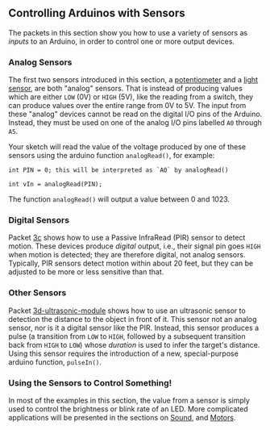 ## Controlling Arduinos with Sensors ##

The packets in this section show you how to use a variety of sensors
as *inputs* to an Arduino, in order to control one or more output devices.

### Analog Sensors ###

The first two sensors introduced in this section, a [potentiometer](3a-potentiometer)
and a [light sensor](3b-light-sensor), are both "analog" sensors.
That is instead of producing values which are either `LOW` (0V) or `HIGH` (5V),
like the reading from a switch, they can produce values over the entire
range from 0V to 5V.  The input from these "analog" devices cannot be read 
on the digital I/O pins of the Arduino.  Instead, they must be used on one 
of the analog I/O pins labelled `A0` through `A5`.

Your sketch will read the value of the voltage produced by one of these 
sensors using the arduino function `analogRead()`, for example:

    int PIN = 0; this will be interpreted as `A0` by analogRead()

    int vIn = analogRead(PIN);

The function `analogRead()` will output a value between 0 and 1023.

### Digital Sensors ###

Packet [3c](3c-PIR) shows how to use a Passive InfraRead (PIR) sensor to
detect motion.  These devices produce *digital* output, i.e., their
signal pin goes `HIGH` when motion is detected; they are therefore
digital, not analog sensors.  Typically, PIR sensors detect motion within
about 20 feet, but they can be adjusted to be more or less sensitive
than that.

### Other Sensors ###
 
Packet [3d-ultrasonic-module](3d-ultrasonic-module) shows how to use an ultrasonic sensor
to detection the distance to the object in front of it.  This sensor
not an analog sensor, nor is it a digital sensor like the PIR.  Instead,
this sensor produces a pulse (a transition from `LOW` to `HIGH`, followed 
by a subsequent transition back from `HIGH` to `LOW`) whose *duration*
is used to infer the target's distance.  Using this sensor requires the
introduction of a new, special-purpose arduino function, `pulseIn()`.

### Using the Sensors to Control Something! ###

In most of the examples in this section, the value from a sensor is simply used to 
control the brightness or blink rate of an LED.  More complicated applications will
be presented in the sections on [Sound](../4-Sound), and [Motors](../5-Motors).

